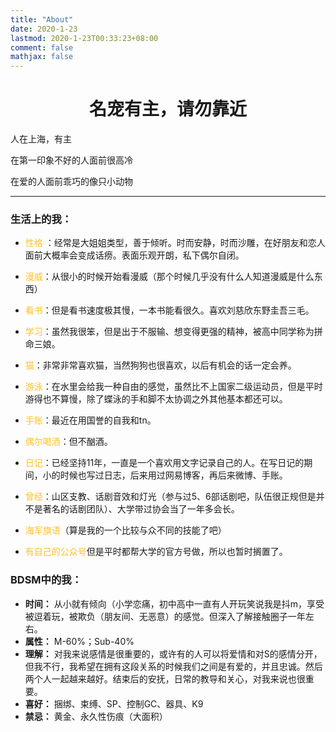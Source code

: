 ```yaml
---
title: "About"
date: 2020-1-23
lastmod: 2020-1-23T00:33:23+08:00
comment: false
mathjax: false
---
```


# <center>名宠有主，请勿靠近</center>


人在上海，有主

在第一印象不好的人面前很高冷

在爱的人面前乖巧的像只小动物

---

### 生活上的我：

*  <font color=#FFC125>性格</font> ：经常是大姐姐类型，善于倾听。时而安静，时而沙雕，在好朋友和恋人面前大概率会变成话痨。表面乐观开朗，私下偶尔自闭。

* <font color=#FFC125>漫威</font>：从很小的时候开始看漫威（那个时候几乎没有什么人知道漫威是什么东西）
* <font color=#FFC125>看书</font>：但是看书速度极其慢，一本书能看很久。喜欢刘慈欣东野圭吾三毛。
* <font color=#FFC125>学习</font>：虽然我很笨，但是出于不服输、想变得更强的精神，被高中同学称为拼命三娘。
* <font color=#FFC125>猫</font>：非常非常喜欢猫，当然狗狗也很喜欢，以后有机会的话一定会养。
* <font color=#FFC125>游泳</font>：在水里会给我一种自由的感觉，虽然比不上国家二级运动员，但是平时游得也不算慢，除了蝶泳的手和脚不太协调之外其他基本都还可以。
* <font color=#FFC125>手账</font>：最近在用国誉的自我和tn。
* <font color=#FFC125>偶尔喝酒</font>：但不酗酒。
* <font color=#FFC125>日记</font>：已经坚持11年，一直是一个喜欢用文字记录自己的人。在写日记的期间，小的时候也写过日志，后来用过网易博客，再后来微博、手账。
* <font color=#FFC125>曾经</font>：山区支教、话剧音效和灯光（参与过5、6部话剧吧，队伍很正规但是并不是著名的话剧团队）、大学带过协会当了一年多会长。
* <font color=#FFC125>海军旗语</font>（算是我的一个比较与众不同的技能了吧）
* <font color=#FFC125>有自己的公众号</font>但是平时都帮大学的官方号做，所以也暂时搁置了。





### BDSM中的我：
* **时间：** 从小就有倾向（小学恋痛，初中高中一直有人开玩笑说我是抖m，享受被逗着玩，被欺负（朋友间、无恶意）的感觉。但深入了解接触圈子一年左右。
* **属性：** M-60%；Sub-40%
* **理解：** 对我来说感情是很重要的，或许有的人可以将爱情和对S的感情分开，但我不行，我希望在拥有这段关系的时候我们之间是有爱的，并且忠诚。然后两个人一起越来越好。结束后的安抚，日常的教导和关心，对我来说也很重要。
* **喜好：** 捆绑、束缚、SP、控制GC、器具、K9
* **禁忌：** 黄金、永久性伤痕（大面积）

